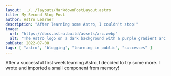 ```yaml
---
layout: ../../layouts/MarkdownPostLayout.astro
title: My Second Blog Post
author: Astro Learner
description: "After learning some Astro, I couldn't stop!"
image:
  url: "https://docs.astro.build/assets/arc.webp"
  alt: "The Astro logo on a dark background with a purple gradient arc."
pubDate: 2022-07-08
tags: [ "astro", "blogging", "learning in public", "successes" ]
---
```


After a successful first week learning Astro, I decided to try some more. I wrote and imported a small component from
memory!
